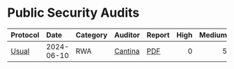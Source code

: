 # Public Security Audits

| Protocol | Date | Category | Auditor | Report | High | Medium |
|:-------  | :--- | :------- | :------ | :----- | ----: | ------: |
| [Usual][Usual]    | 2024-06-10 | RWA | [Cantina][Cantina] | [PDF](/usual-2024-06-10.pdf) | 0 | 5 |


<!-- PROTOCOLS -->
[Usual]: https://defillama.com/protocol/usual

<!-- AUDITORS -->
[Cantina]: https://cantina.xyz/

